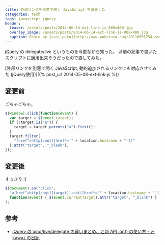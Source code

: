 ```yaml
---
title: 外部リンクを別窓で開く JavaScript を改善した
categories: tech
tags: javascript jquery
header:
  teaser: /assets/posts/2014-06-14-ext-link-js-800x400.jpg
  overlay_image: /assets/posts/2014-06-14-ext-link-js-800x400.jpg
  caption: Photo by [susi-paku](http://www.pakutaso.com/20110951254post-623.html)
---
```


jQuery の delegate/live というものを今更ながら知った。
以前の記事で書いたスクリプトに適用出来そうだったので直してみた。

<!--more-->

[外部リンクを別窓で開く JavaScript, 動的追加されるリンクにも対応させてみた (jQuery使用)]({% post_url 2014-05-08-ext-link-js %})

## 変更前

ごちゃごちゃ。

```javascript
$(window).click(function(event) {
  var target = $(event.target);
  if (!target.is("a")) {
    target = target.parents("a").first();
  }
  target.filter(
    "[href^=http]:not([href*='" + location.hostname + "'])"
  ).attr("target", "_blank");
});
```

## 変更後

すっきり :)

```javascript
$(document).on("click",
  "a[href^=http]:not([target]):not([href*='" + location.hostname + "'])",
  function(event) { $(event.currentTarget).attr("target", "_blank") }
);
```

## 参考

* [jQuery の bind/live/delegate の違いまとめ、と新 API .on() の使い方 - y-kawaz の日記](http://d.hatena.ne.jp/y-kawaz/20111002/1317489435)
